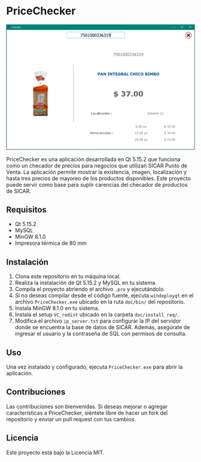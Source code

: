 # PriceChecker

![PriceChecker](doc/img/screenshot1.PNG)

PriceChecker es una aplicación desarrollada en Qt 5.15.2 que funciona como un checador de precios para negocios que utilizan SICAR Punto de Venta. La aplicación permite mostrar la existencia, imagen, localización y hasta tres precios de mayoreo de los productos disponibles. Este proyecto puede servir como base para suplir carencias del checador de productos de SICAR.

## Requisitos

- Qt 5.15.2
- MySQL
- MinGW 8.1.0
- Impresora térmica de 80 mm

## Instalación

1. Clona este repositorio en tu máquina local.
2. Realiza la instalación de Qt 5.15.2 y MySQL en tu sistema.
3. Compila el proyecto abriendo el archivo `.pro` y ejecutándolo.
4. Si no deseas compilar desde el código fuente, ejecuta `windeployqt` en el archivo `PriceChecker.exe` ubicado en la ruta `doc/bin/` del repositorio.
5. Instala MinGW 8.1.0 en tu sistema.
6. Instala el setup `VC_redist` ubicado en la carpeta `doc/install_req/`.
7. Modifica el archivo `ip_server.txt` para configurar la IP del servidor donde se encuentra la base de datos de SICAR. Además, asegúrate de ingresar el usuario y la contraseña de SQL con permisos de consulta.

## Uso

Una vez instalado y configurado, ejecuta `PriceChecker.exe` para abrir la aplicación.

## Contribuciones

Las contribuciones son bienvenidas. Si deseas mejorar o agregar características a PriceChecker, siéntete libre de hacer un fork del repositorio y enviar un pull request con tus cambios.

## Licencia

Este proyecto está bajo la Licencia MIT.
